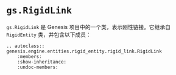 # `gs.RigidLink`

`gs.RigidLink` 是 Genesis 项目中的一个类，表示刚性链接。它继承自 `RigidEntity` 类，并包含以下成员：

```{eval-rst}  
.. autoclass:: genesis.engine.entities.rigid_entity.rigid_link.RigidLink
    :members:
    :show-inheritance:
    :undoc-members:
```
